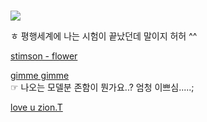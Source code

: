 #  

![](https://mblogthumb-phinf.pstatic.net/MjAyMDAxMjlfMjM3/MDAxNTgwMzA3OTM4OTE2.c8xHgsbkGHw78TWsmcAokXBUnQiVhqS6nTvPJoXrsCog.81M-PHZl_b4fxk8NaTaUiAe-e_is_8x6oVEKaVhSul0g.JPEG.studygir/bbisygr_%281%29.jpeg?type=w2)    

ㅎ 평행세계에 나는 시험이 끝났던데 말이지 허허 ^^

 [stimson - flower](https://youtu.be/EcaUV-mrKEA)  

   
 [gimme gimme](https://youtu.be/B7BQP7T4iW0)  
 ☞ 나오는 모델분 존함이 뭔가요..? 엄청 이쁘심.....;

 [love u zion.T](https://youtu.be/v_DLSpmF5zo)  
 
